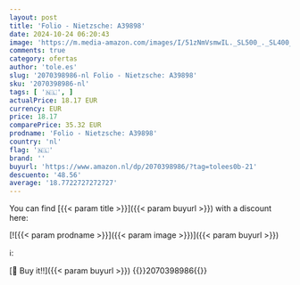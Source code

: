 ```yaml
---
layout: post
title: 'Folio - Nietzsche: A39898'
date: 2024-10-24 06:20:43
image: 'https://m.media-amazon.com/images/I/51zNmVsmwIL._SL500_._SL400_.jpg'
comments: true
category: ofertas
author: 'tole.es'
slug: '2070398986-nl Folio - Nietzsche: A39898'
sku: '2070398986-nl'
tags: [ '🇳🇱', ]
actualPrice: 18.17 EUR
currency: EUR
price: 18.17
comparePrice: 35.32 EUR
prodname: 'Folio - Nietzsche: A39898'
country: 'nl'
flag: '🇳🇱'
brand: ''
buyurl: 'https://www.amazon.nl/dp/2070398986/?tag=tolees0b-21'
descuento: '48.56'
average: '18.7722727272727'
---
```


You can find [{{< param title >}}]({{< param buyurl >}}) with a discount here:

[![{{< param prodname >}}]({{< param image >}})]({{< param buyurl >}})

ℹ️:


[🛒 Buy it!!]({{< param buyurl >}})
{{<world>}}2070398986{{</world>}}
